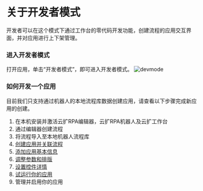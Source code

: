# 关于开发者模式
开发者可以在这个模式下通过工作台的零代码开发功能，创建流程的应用交互界面，并对应用进行上下架管理。

### 进入开发者模式
打开应用，单击“开发者模式”，即可进入开发者模式。
![devmode](https://docimages.blob.core.chinacloudapi.cn/images/Kris/Apps/devmode.png)

### 如何开发一个应用
目前我们只支持通过机器人的本地流程库数据创建应用，请查看以下步骤完成新应用的创建。
1. 在本机安装并激活云扩RPA编辑器，云扩RPA机器人及云扩工作台
2. 通过编辑器创建流程
3. 将流程导入至本地机器人流程库
4. [创建应用并关联流程](./createApps.md)
5. [添加应用基本信息](./addbaseinfo.md)
6. [调整参数和排版](./setparameter.md)
7. [设置控件详情](./setcomponents.md)
8. [试运行你的应用](./runapps.md)
9. 管理并启用你的应用

